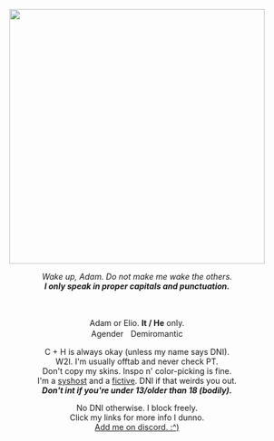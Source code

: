 <p align="center">
<img src="https://files.catbox.moe/rxqccb.png" width="450" height="450"/>
</p>

<p align="center"
  
*Wake up, Adam. Do not make me wake the others.*
<br>
***I only speak in proper capitals and punctuation.***

</p>
ㅤ

<p align="center"
  
Adam or Elio. **It / He** only.
<br>
AgenderㅤDemiromantic
</p>

<p align="center"

C + H is always okay (unless my name says DNI).
<br>
W2I. I'm usually offtab and never check PT.
<br>
Don't copy my skins. Inspo n' color-picking is fine.
<br>
I'm a [syshost](https://murray-diary.carrd.co) and a [fictive](https://mandela-catalogue.fandom.com/wiki/Adam_Murray). DNI if that weirds you out.
<br>
***Don't int if you're under 13/older than 18 (bodily).***
</p>


<p align="center"

No DNI otherwise. I block freely.
<br>
Click my links for more info I dunno.
<br>
[Add me on discord. :^)](https://guns.lol/phasmophobic)
</p>
